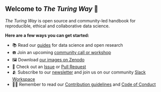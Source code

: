 ## Welcome to _The Turing Way_ 👋

_The Turing Way_ is open source and community-led handbook for reproducible, ethical and collaborative data science.

**Here are a few ways you can get started:**
- 📚 Read our [guides](the-turing-way.netlify.app/) for data science and open research
- ☎️ Join an upcoming [community call or workshop](https://the-turing-way.start.page/)
- 🖼️ Download [our images on Zenodo](https://zenodo.org/records/8169292)
- 📣 Check out an [Issue](https://github.com/the-turing-way/the-turing-way/issues) or [Pull Request](https://github.com/the-turing-way/the-turing-way/pulls) 
- 🫂 Subscribe to our [newsletter](https://tinyletter.com/TuringWay) and join us on our community [Slack Workspace](https://join.slack.com/t/theturingway/shared_invite/zt-25ng40psm-rcaEBwhrEzsV4hhR6dz5uA)
- 👩‍💻 Remember to read our [Contribution guidelines](https://github.com/the-turing-way/the-turing-way/blob/main/CONTRIBUTING.md) and [Code of Conduct](https://github.com/the-turing-way/the-turing-way/blob/main/CODE_OF_CONDUCT.md)
